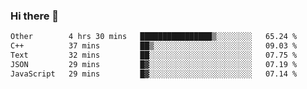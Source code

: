 ### Hi there 👋

<!--
**WShiBin/WShiBin** is a ✨ _special_ ✨ repository because its `README.md` (this file) appears on your GitHub profile.

Here are some ideas to get you started:

- 🔭 I’m currently working on ...
- 🌱 I’m currently learning ...
- 👯 I’m looking to collaborate on ...
- 🤔 I’m looking for help with ...
- 💬 Ask me about ...
- 📫 How to reach me: ...
- 😄 Pronouns: ...
- ⚡ Fun fact: ...
-->

<!--START_SECTION:waka-->

```txt
Other        4 hrs 30 mins   ████████████████▒░░░░░░░░   65.24 %
C++          37 mins         ██▒░░░░░░░░░░░░░░░░░░░░░░   09.03 %
Text         32 mins         ██░░░░░░░░░░░░░░░░░░░░░░░   07.75 %
JSON         29 mins         █▓░░░░░░░░░░░░░░░░░░░░░░░   07.19 %
JavaScript   29 mins         █▓░░░░░░░░░░░░░░░░░░░░░░░   07.14 %
```

<!--END_SECTION:waka-->
